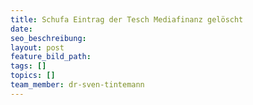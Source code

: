 ```yaml
---
title: Schufa Eintrag der Tesch Mediafinanz gelöscht
date:
seo_beschreibung:
layout: post
feature_bild_path:
tags: []
topics: []
team_member: dr-sven-tintemann
---
```

